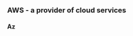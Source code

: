### AWS - a provider of cloud services
#### Az
<!--stackedit_data:
eyJoaXN0b3J5IjpbLTU5NTg0MTYxMCwxODg1NjE2NTU5LDE0Mz
IzOTA4NDYsLTIwODg3NDY2MTIsNzMwOTk4MTE2XX0=
-->